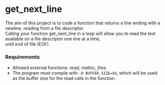 # get_next_line
The aim of this project is to code a function that returns a line ending with a newline, reading from a file descriptor.  
Calling your function get_next_line in a loop will allow you to read the text available on a file descriptor one line at a time,  
until end of file (EOF).

### Requirements
- Allowed external functions: *read, malloc, free*.
- The program must compile with `-D BUFFER_SIZE=XX`, which will be used as the buffer size for the read calls in the function.
